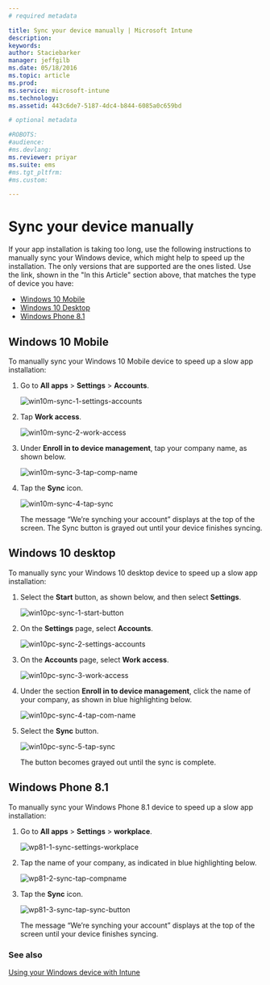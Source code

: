 ```yaml
---
# required metadata

title: Sync your device manually | Microsoft Intune
description:
keywords:
author: Staciebarker
manager: jeffgilb
ms.date: 05/18/2016
ms.topic: article
ms.prod:
ms.service: microsoft-intune
ms.technology:
ms.assetid: 443c6de7-5187-4dc4-b844-6085a0c659bd

# optional metadata

#ROBOTS:
#audience:
#ms.devlang:
ms.reviewer: priyar
ms.suite: ems
#ms.tgt_pltfrm:
#ms.custom:

---
```



# Sync your device manually
If your app installation is taking too long, use the following instructions to manually sync your Windows device, which might help to speed up the installation. The only versions that are supported are the ones listed. Use the link, shown in the "In this Article" section above, that matches the type of device you have:

* [Windows 10 Mobile](#windows-10-mobile)
* [Windows 10 Desktop](#windows-10-desktop)
* [Windows Phone 8.1](#windows-phone-8-1)


## Windows 10 Mobile
To manually sync your Windows 10 Mobile device to speed up a slow app installation:

1. Go to **All apps** > **Settings** > **Accounts**.

    ![win10m-sync-1-settings-accounts](./media/win10m-sync-1-settings-accounts.png)
    
2. Tap **Work access**.

    ![win10m-sync-2-work-access](./media/win10m-sync-2-work-access.png)
    
3. Under **Enroll in to device management**, tap your company name, as shown below.

    ![win10m-sync-3-tap-comp-name](./media/win10m-sync-3-tap-comp-name.png)
    
4. Tap the **Sync** icon.

    ![win10m-sync-4-tap-sync](./media/win10m-sync-4-tap-sync.png)
    
    The message “We’re synching your account” displays at the top of the screen. The Sync button is grayed out until your device finishes syncing.

## Windows 10 desktop
To manually sync your Windows 10 desktop device to speed up a slow app installation:

1. Select the **Start** button, as shown below, and then select **Settings**.

    ![win10pc-sync-1-start-button](./media/win10pc-sync-1-start-button.png)
    
2. On the **Settings** page, select **Accounts**.
 
    ![win10pc-sync-2-settings-accounts](./media/win10pc-sync-2-settings-accounts.png)
    
3. On the **Accounts** page, select **Work access**.
    
    ![win10pc-sync-3-work-access](./media/win10pc-sync-3-work-access.png)
    
4. Under the section **Enroll in to device management**, click the name of your company, as shown in blue highlighting below.
    
    ![win10pc-sync-4-tap-com-name](./media/win10pc-sync-4-tap-com-name.png)
   
5. Select the **Sync** button.
    
    ![win10pc-sync-5-tap-sync](./media/win10pc-sync-5-tap-sync.png)
   
   The button becomes grayed out until the sync is complete.

## Windows Phone 8.1
To manually sync your Windows Phone 8.1 device to speed up a slow app installation:

1. Go to **All apps** > **Settings** > **workplace**.

    ![wp81-1-sync-settings-workplace](./media/wp81-1-sync-settings-workplace.png)
    
2. Tap the name of your company, as indicated in blue highlighting below.

    ![wp81-2-sync-tap-compname](./media/wp81-2-sync-tap-compname.png)
   
3. Tap the **Sync** icon.

    ![wp81-3-sync-tap-sync-button](./media/wp81-3-sync-tap-sync-button.png)
    
   The message “We’re synching your account” displays at the top of the screen until your device finishes syncing.


### See also
[Using your Windows device with Intune](using-your-windows-device-with-intune.md)
